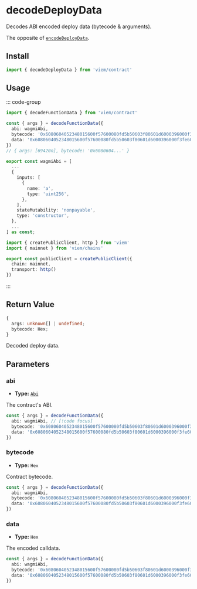 # decodeDeployData

Decodes ABI encoded deploy data (bytecode & arguments).

The opposite of [`encodeDeployData`](/docs/contract/encodeDeployData).

## Install

```ts
import { decodeDeployData } from 'viem/contract'
```

## Usage

::: code-group

```ts [example.ts]
import { decodeFunctionData } from 'viem/contract'

const { args } = decodeFunctionData({
  abi: wagmiAbi,
  bytecode: '0x6080604052348015600f57600080fd5b50603f80601d6000396000f3fe6080604052600080fdfea2646970667358221220116554d4ba29ee08da9e97dc54ff9a2a65d67a648140d616fc225a25ff08c86364736f6c63430008070033',
  data: '0x6080604052348015600f57600080fd5b50603f80601d6000396000f3fe6080604052600080fdfea2646970667358221220116554d4ba29ee08da9e97dc54ff9a2a65d67a648140d616fc225a25ff08c86364736f6c634300080700330000000000000000000000000000000000000000000000000000000000010f2c'
})
// { args: [69420n], bytecode: '0x6080604...' }
```

```ts
export const wagmiAbi = [
  ...
  {
    inputs: [
      {
        name: 'a',
        type: 'uint256',
      },
    ],
    stateMutability: 'nonpayable',
    type: 'constructor',
  },
  ...
] as const;
```

```ts [client.ts]
import { createPublicClient, http } from 'viem'
import { mainnet } from 'viem/chains'

export const publicClient = createPublicClient({
  chain: mainnet,
  transport: http()
})
```

:::


## Return Value

```ts
{
  args: unknown[] | undefined;
  bytecode: Hex;
}
```

Decoded deploy data.

## Parameters

### abi

- **Type:** [`Abi`](/docs/glossary/types#TODO)

The contract's ABI.

```ts
const { args } = decodeFunctionData({
  abi: wagmiAbi, // [!code focus]
  bytecode: '0x6080604052348015600f57600080fd5b50603f80601d6000396000f3fe6080604052600080fdfea2646970667358221220116554d4ba29ee08da9e97dc54ff9a2a65d67a648140d616fc225a25ff08c86364736f6c63430008070033',
  data: '0x6080604052348015600f57600080fd5b50603f80601d6000396000f3fe6080604052600080fdfea2646970667358221220116554d4ba29ee08da9e97dc54ff9a2a65d67a648140d616fc225a25ff08c86364736f6c634300080700330000000000000000000000000000000000000000000000000000000000010f2c'
})
```

### bytecode

- **Type:** `Hex`

Contract bytecode.

```ts
const { args } = decodeFunctionData({
  abi: wagmiAbi,
  bytecode: '0x6080604052348015600f57600080fd5b50603f80601d6000396000f3fe6080604052600080fdfea2646970667358221220116554d4ba29ee08da9e97dc54ff9a2a65d67a648140d616fc225a25ff08c86364736f6c63430008070033', // [!code focus]
  data: '0x6080604052348015600f57600080fd5b50603f80601d6000396000f3fe6080604052600080fdfea2646970667358221220116554d4ba29ee08da9e97dc54ff9a2a65d67a648140d616fc225a25ff08c86364736f6c634300080700330000000000000000000000000000000000000000000000000000000000010f2c'
})
```

### data

- **Type:** `Hex`

The encoded calldata.

```ts
const { args } = decodeFunctionData({
  abi: wagmiAbi,
  bytecode: '0x6080604052348015600f57600080fd5b50603f80601d6000396000f3fe6080604052600080fdfea2646970667358221220116554d4ba29ee08da9e97dc54ff9a2a65d67a648140d616fc225a25ff08c86364736f6c63430008070033',
  data: '0x6080604052348015600f57600080fd5b50603f80601d6000396000f3fe6080604052600080fdfea2646970667358221220116554d4ba29ee08da9e97dc54ff9a2a65d67a648140d616fc225a25ff08c86364736f6c634300080700330000000000000000000000000000000000000000000000000000000000010f2c' // [!code focus]
})
```